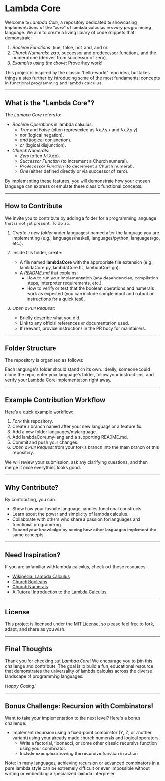 # Lambda Core

Welcome to *Lambda Core*, a repository dedicated to showcasing implementations of the "core" of lambda calculus in every programming language. We aim to create a living library of code snippets that demonstrate:

1. *Boolean Functions*: true, false, not, and, and or.
2. *Church Numerals*: zero, successor and predecessor functions, and the numeral one (derived from successor of zero).
3. *Examples using the above*: Prove they work!

This project is inspired by the classic "hello-world" repo idea, but takes things a step further by introducing some of the most fundamental concepts in functional programming and lambda calculus.

---

## What is the "Lambda Core"?

The *Lambda Core* refers to:

- *Boolean Operations* in lambda calculus:
    - *True* and *False* (often represented as λx.λy.x and λx.λy.y).
    - *not* (logical negation).
    - *and* (logical conjunction).
    - *or* (logical disjunction).
- *Church Numerals*:
    - *Zero* (often λf.λx.x).
    - *Successor Function* (to increment a Church numeral).
    - *Predecessor Function* (to decrement a Church numeral).
    - *One* (either defined directly or via successor of zero).

By implementing these features, you will demonstrate how your chosen language can express or emulate these classic functional concepts.

---

## How to Contribute

We invite you to contribute by adding a folder for a programming language that is not yet present. To do so:

1. *Create a new folder* under languages/ named after the language you are implementing (e.g., languages/haskell, languages/python, languages/go, etc.).
2. Inside this folder, create:
     - A file named **lambdaCore** with the appropriate file extension (e.g., lambdaCore.py, lambdaCore.hs, lambdaCore.go).
     - A *README.md* that explains:
         - How to run your implementation (any dependencies, compilation steps, interpreter requirements, etc.).
         - How to verify or test that the boolean operations and numerals work as expected (you can include sample input and output or instructions for a quick test).

3. *Open a Pull Request*:
     - Briefly describe what you did.
     - Link to any official references or documentation used.
     - If relevant, provide instructions in the PR body for maintainers.

---

## Folder Structure

The repository is organized as follows:

Each language's folder should stand on its own. Ideally, someone could clone the repo, enter your language's folder, follow your instructions, and verify your Lambda Core implementation right away.

---

## Example Contribution Workflow

Here’s a quick example workflow:

1. *Fork* this repository.
2. Create a branch named after your new language or a feature fix.
3. Add a new folder languages/mylanguage.
4. Add lambdaCore.my-lang and a supporting README.md.
5. Commit and push your changes.
6. *Open a Pull Request* from your fork’s branch into the main branch of this repository.

We will review your submission, ask any clarifying questions, and then merge it once everything looks good.

---

## Why Contribute?

By contributing, you can:
- Show how your favorite language handles functional constructs.
- Learn about the power and simplicity of lambda calculus.
- Collaborate with others who share a passion for languages and functional programming.
- Expand your knowledge by seeing how other languages implement the same concepts.

---

## Need Inspiration?

If you are unfamiliar with lambda calculus, check out these resources:
- [Wikipedia: Lambda Calculus](https://en.wikipedia.org/wiki/Lambda_calculus)
- [Church Booleans](https://en.wikipedia.org/wiki/Church_boolean)
- [Church Numerals](https://en.wikipedia.org/wiki/Church_encoding#Church_numerals)
- [A Tutorial Introduction to the Lambda Calculus](https://personal.utdallas.edu/~gupta/courses/apl/lambda.pdf)

---

## License

This project is licensed under the [MIT License](LICENSE), so please feel free to fork, adapt, and share as you wish.

---

## Final Thoughts

Thank you for checking out *Lambda Core*! We encourage you to join this challenge and contribute. The goal is to build a fun, educational resource that demonstrates the universality of lambda calculus across the diverse landscape of programming languages.

*Happy Coding!*

---

## Bonus Challenge: Recursion with Combinators!

Want to take your implementation to the next level? Here's a bonus challenge:

- Implement recursion using a fixed-point combinator (Y, Z, or another variant) using your already made church numerals and logical operators.
    - Write a factorial, fibonacci, or some other classic recursive function using your combinator.
    - Include examples showing the recursive function in action.

Note: In many languages, achieving recursion or advanced combinators in a pure lambda style can be extremely difficult or even impossible without writing or embedding a specialized lambda interpreter.
